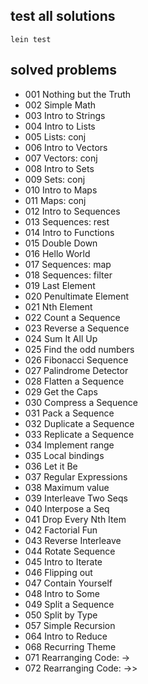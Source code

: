 ## test all solutions
```
lein test
```
## solved problems
- 001 Nothing but the Truth
- 002 Simple Math
- 003 Intro to Strings
- 004 Intro to Lists
- 005 Lists: conj
- 006 Intro to Vectors
- 007 Vectors: conj
- 008 Intro to Sets
- 009 Sets: conj
- 010 Intro to Maps
- 011 Maps: conj
- 012 Intro to Sequences
- 013 Sequences: rest
- 014 Intro to Functions
- 015 Double Down
- 016 Hello World
- 017 Sequences: map
- 018 Sequences: filter
- 019 Last Element
- 020 Penultimate Element
- 021 Nth Element
- 022 Count a Sequence
- 023 Reverse a Sequence
- 024 Sum It All Up
- 025 Find the odd numbers
- 026 Fibonacci Sequence
- 027 Palindrome Detector
- 028 Flatten a Sequence
- 029 Get the Caps
- 030 Compress a Sequence
- 031 Pack a Sequence
- 032 Duplicate a Sequence
- 033 Replicate a Sequence
- 034 Implement range
- 035 Local bindings
- 036 Let it Be
- 037 Regular Expressions
- 038 Maximum value
- 039 Interleave Two Seqs
- 040 Interpose a Seq
- 041 Drop Every Nth Item
- 042 Factorial Fun
- 043 Reverse Interleave
- 044 Rotate Sequence
- 045 Intro to Iterate
- 046 Flipping out
- 047 Contain Yourself
- 048 Intro to Some
- 049 Split a Sequence
- 050 Split by Type
- 057 Simple Recursion
- 064 Intro to Reduce
- 068 Recurring Theme
- 071 Rearranging Code: ->
- 072 Rearranging Code: ->>
